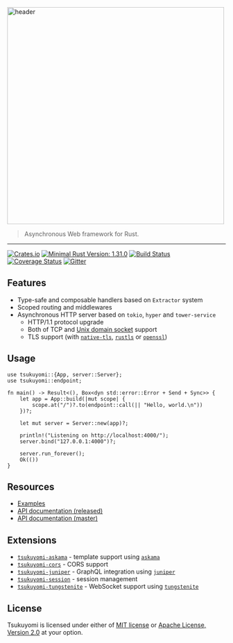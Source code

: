 <img src="https://tsukuyomi-rs.github.io/images/tsukuyomi-header.png" alt="header" width="500" />

> Asynchronous Web framework for Rust.

---

[![Crates.io][crates-io-badge]][crates-io]
[![Minimal Rust Version: 1.31.0][rust-version-badge]][rust-version]
[![Build Status][azure-pipelines-badge]][azure-pipelines]
[![Coverage Status][codecov-badge]][codecov]
[![Gitter][gitter-badge]][gitter]

## Features

* Type-safe and composable handlers based on `Extractor` system
* Scoped routing and middlewares
* Asynchronous HTTP server based on `tokio`, `hyper` and `tower-service`
  - HTTP/1.1 protocol upgrade
  - Both of TCP and [Unix domain socket](./examples/unix-socket) support
  - TLS support (with [`native-tls`](./examples/native-tls), [`rustls`](./examples/rustls) or [`openssl`](./examples/openssl))

## Usage

```rust,no_run
use tsukuyomi::{App, server::Server};
use tsukuyomi::endpoint;

fn main() -> Result<(), Box<dyn std::error::Error + Send + Sync>> {
    let app = App::build(|mut scope| {
        scope.at("/")?.to(endpoint::call(|| "Hello, world.\n"))
    })?;

    let mut server = Server::new(app)?;

    println!("Listening on http://localhost:4000/");
    server.bind("127.0.0.1:4000")?;

    server.run_forever();
    Ok(())
}
```

## Resources

* [Examples](./examples)
* [API documentation (released)][docs-rs]
* [API documentation (master)][master-doc]

## Extensions

- [`tsukuyomi-askama`] - template support using [`askama`]
- [`tsukuyomi-cors`] - CORS support
- [`tsukuyomi-juniper`] - GraphQL integration using [`juniper`]
- [`tsukuyomi-session`] - session management
- [`tsukuyomi-tungstenite`] - WebSocket support using [`tungstenite`]

## License
Tsukuyomi is licensed under either of [MIT license](LICENSE-MIT) or [Apache License, Version 2.0](LICENSE-APACHE) at your option.

<!-- links -->

[crates-io]: https://crates.io/crates/tsukuyomi
[docs-rs]: https://docs.rs/tsukuyomi
[rust-version]: https://blog.rust-lang.org/2018/12/06/Rust-1.31-and-rust-2018.html
[master-doc]: https://tsukuyomi-rs.github.io/tsukuyomi
[gitter]: https://gitter.im/ubnt-intrepid/tsukuyomi
[examples]: https://github.com/tsukuyomi-rs/examples
[azure-pipelines]: https://dev.azure.com/tsukuyomi-rs/tsukuyomi-rs/_build/latest?definitionId=1
[codecov]: https://codecov.io/gh/tsukuyomi-rs/tsukuyomi

[crates-io-badge]: https://img.shields.io/crates/v/tsukuyomi.svg
[rust-version-badge]: https://img.shields.io/badge/rustc-1.31.0+-yellow.svg
[gitter-badge]: https://badges.gitter.im/ubnt-intrepid/tsukuyomi.svg
[azure-pipelines-badge]: https://dev.azure.com/tsukuyomi-rs/tsukuyomi-rs/_apis/build/status/tsukuyomi-rs.tsukuyomi
[codecov-badge]: https://codecov.io/gh/tsukuyomi-rs/tsukuyomi/branch/master/graph/badge.svg

[`askama`]: https://github.com/djc/askama
[`juniper`]: https://github.com/graphql-rust/juniper
[`tungstenite`]: https://github.com/snapview/tungstenite-rs

[`tsukuyomi-askama`]: ./tsukuyomi-askama
[`tsukuyomi-cors`]: ./tsukuyomi-cors
[`tsukuyomi-juniper`]: ./tsukuyomi-juniper
[`tsukuyomi-session`]: ./tsukuyomi-session
[`tsukuyomi-tungstenite`]: ./tsukuyomi-tungstenite
